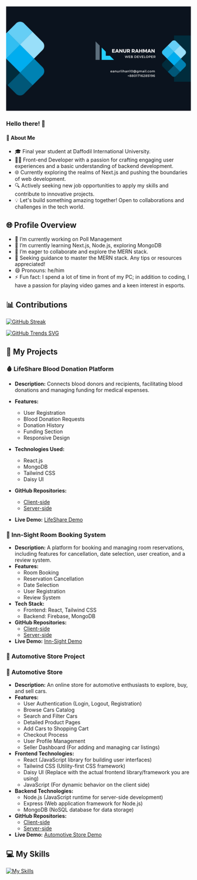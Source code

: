 [![Banner](https://raw.githubusercontent.com/Lihan37/Lihan37/main/Simple%20Modern%20Professional%20Personal%20LinkedIn%20Banner%20(Facebook%20Cover).jpg)](https://raw.githubusercontent.com/Lihan37/Lihan37/main/Simple%20Modern%20Professional%20Personal%20LinkedIn%20Banner%20(Facebook%20Cover).jpg)



### Hello there! 👋

#### 🚀 About Me
- 🎓 Final year student at Daffodil International University.
- 👨‍💻 Front-end Developer with a passion for crafting engaging user experiences and a basic understanding of backend development.
- 🌐 Currently exploring the realms of Next.js and pushing the boundaries of web development.
- 🔍 Actively seeking new job opportunities to apply my skills and contribute to innovative projects.
- 💡 Let's build something amazing together! Open to collaborations and challenges in the tech world.

## 🌐 Profile Overview


- 🔭 I’m currently working on Poll Management
- 🌱 I’m currently learning Next.js, Node.js, exploring MongoDB
- 👯 I’m eager to collaborate and explore the MERN stack.
- 🤔 
 Seeking guidance to master the MERN stack. Any tips or resources appreciated!
- 😄 Pronouns: he/him
- ⚡ Fun fact: I spend a lot of time in front of my PC; in addition to coding, I have a passion for playing video games and a keen interest in esports.


## 📊 Contributions

[![GitHub Streak](https://github-readme-streak-stats.herokuapp.com?user=Lihan37&theme=gotham)](https://git.io/streak-stats)

[![GitHub Trends SVG](https://api.githubtrends.io/user/svg/Lihan37/langs)](https://githubtrends.io)

## 🚀 My Projects

### 🩸 LifeShare Blood Donation Platform
- **Description:** Connects blood donors and recipients, facilitating blood donations and managing funding for medical expenses.
- **Features:**
  - User Registration
  - Blood Donation Requests
  - Donation History
  - Funding Section
  - Responsive Design

- **Technologies Used:**
  - React.js
  - MongoDB
  - Tailwind CSS
  - Daisy UI

- **GitHub Repositories:**
  - [Client-side](https://github.com/Lihan37/LifeShare-Client)
  - [Server-side](https://github.com/Lihan37/LifeShare-Server)
- **Live Demo:** [LifeShare Demo](https://life-share-70cc5.web.app/)

### 🔑 Inn-Sight Room Booking System
- **Description:** A platform for booking and managing room reservations, including features for cancellation, date selection, user creation, and a review system.
- **Features:**
  - Room Booking
  - Reservation Cancellation
  - Date Selection
  - User Registration
  - Review System
- **Tech Stack:**
  - Frontend: React, Tailwind CSS
  - Backend: Firebase, MongoDB
- **GitHub Repositories:**
  - [Client-side](https://github.com/Lihan37/innSight-client)
  - [Server-side](https://github.com/Lihan37/innsight-server)
- **Live Demo:** [Inn-Sight Demo](https://inn-sight.web.app/)

### 🚗 Automotive Store Project

### 🚗 Automotive Store
- **Description:** An online store for automotive enthusiasts to explore, buy, and sell cars.
- **Features:**
  - User Authentication (Login, Logout, Registration)
  - Browse Cars Catalog
  - Search and Filter Cars
  - Detailed Product Pages
  - Add Cars to Shopping Cart
  - Checkout Process
  - User Profile Management
  - Seller Dashboard (For adding and managing car listings)
- **Frontend Technologies:**
  - React (JavaScript library for building user interfaces)
  - Tailwind CSS (Utility-first CSS framework)
  - Daisy UI (Replace with the actual frontend library/framework you are using)
  - JavaScript (For dynamic behavior on the client side)
- **Backend Technologies:**
  - Node.js (JavaScript runtime for server-side development)
  - Express (Web application framework for Node.js)
  - MongoDB (NoSQL database for data storage)
- **GitHub Repositories:**
  - [Client-side](https://github.com/Lihan37/automotive-client)
  - [Server-side](https://github.com/Lihan37/automotive-server)
- **Live Demo:** [Automotive Store Demo](https://automotive-store-7d9d6.web.app/)



## 💻 My Skills

[![My Skills](https://skillicons.dev/icons?i=react,css,firebase,html,java,js,mysql,mongodb,nextjs,nodejs,tailwind,vscode)](https://skillicons.dev)



